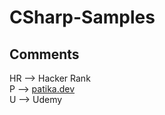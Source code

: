 # CSharp-Samples

## Comments
HR --> Hacker Rank  
P --> [patika.dev](https://app.patika.dev/)     
U --> Udemy
